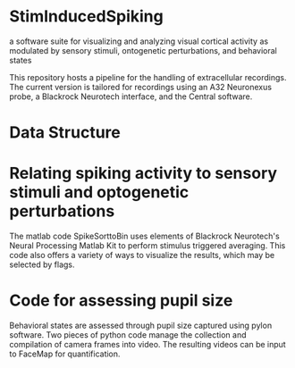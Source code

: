 # StimInducedSpiking
a software suite for visualizing and analyzing visual cortical activity as modulated by sensory stimuli, ontogenetic perturbations, and behavioral states


This repository hosts a pipeline for the handling of extracellular recordings.  The current version is tailored for recordings using an A32 Neuronexus probe, a Blackrock Neurotech interface, and the Central software.  


# Data Structure


# Relating spiking activity to sensory stimuli and optogenetic perturbations
The matlab code SpikeSorttoBin uses elements of Blackrock Neurotech's Neural Processing Matlab Kit  to perform stimulus triggered averaging.  This code also offers a variety of ways to visualize the results, which may be selected by flags.  


# Code for assessing pupil size
Behavioral states are assessed through pupil size captured using pylon software.  Two pieces of python code manage the collection and compilation of camera frames into video. The resulting videos can be input to FaceMap for quantification.

